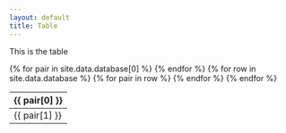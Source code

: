 ```yaml
---
layout: default
title: Table
---
```


This is the table

<!--Static table-->
<table id="datatable" class="display">
	<thead>
		<tr>
			{% for pair in site.data.database[0] %}
				<th>{{ pair[0] }}</th>
			{% endfor %}
		</tr>
	</thead>
	<tbody>
	{% for row in site.data.database %}
		<tr>
			{% for pair in row %}
				<td>{{ pair[1] }}</td>
			{% endfor %}
		</tr>
	{% endfor %}
	</tbody>
</table>

<!--Dynamic table-->
<script>
$('#datatable').DataTable({
    initComplete: function () {
        this.api()
            .columns()
            .every(function () {
                var column = this;
 
                // Create select element and listener
                var select = $('<select><option value=""></option></select>')
                    .appendTo($(column.footer()).empty())
                    .on('change', function () {
                        column
                            .search($(this).val(), {exact: true})
                            .draw();
                    });
 
                // Add list of options
                column
                    .data()
                    .unique()
                    .sort()
                    .each(function (d, j) {
                        select.append(
                            '<option value="' + d + '">' + d + '</option>'
                        );
                    });
            });
    }
})
</script>